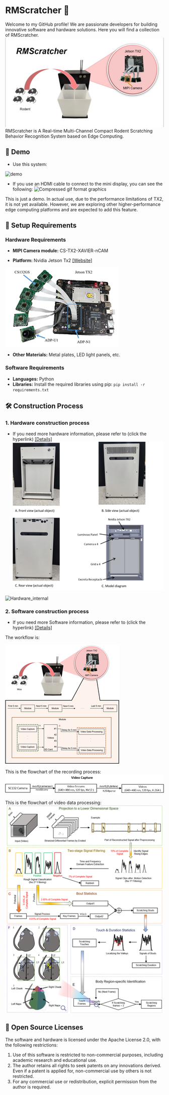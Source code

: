 # RMScratcher 👋

Welcome to my GitHub profile! We are passionate developers for building innovative software and hardware solutions. Here you will find a collection of RMScratcher.
![Face page](./Demo/images/Face_page.jpg)
RMScratcher is A Real-time Multi-Channel Compact Rodent Scratching Behavior Recognition System based on Edge Computing.



## 🎥 Demo
* Use this system: 

![demo](./Demo/images/demo_operation.gif)

* If you use an HDMI cable to connect to the mini display, you can see the following:
![Compressed gif format graphics](./Demo/images/demo-output.gif) 

This is just a demo. In actual use, due to the performance limitations of TX2, it is not yet available. However, we are exploring other higher-performance edge computing platforms and are expected to add this feature.
## 🚀 Setup Requirements

### Hardware Requirements 
* **MIPI Camera module:** CS-TX2-XAVIER-nCAM 

* **Platform:** Nvidia Jetson Tx2 [[Website]](https://www.nvidia.com/en-us/autonomous-machines/embedded-systems/jetson-tx2/) 

![CS-TX2-XAVIER-nCAM](./Hardware/images/TX2_6CAM.png)
* **Other Materials:** Metal plates, LED light panels, etc.

### Software Requirements

* **Languages:** Python
* **Libraries:** Install the required libraries using pip:
  `pip install -r requirements.txt`

## 🛠️ Construction Process

### 1. Hardware construction process
* If you need more hardware information, please refer to (click the hyperlink) [[Details]](Hardware\Hardware_info.md)
![Hardware_overall](./Hardware/images/Overall%20structure%20diagram.png)

![Hardware_internal](./Hardware/images/Internal%20structure.gif)

### 2. Software construction process
* If you need more Software information, please refer to (click the hyperlink) [[Details]](Software\Software_info.md)

The workflow is: 

![](./Software/images/workflow.png)

This is the flowchart of the recording process:
![VC](./Software/images/Video_recording.png)

This is the flowchart of video data processing:
![](./Software/images/video_process.png)

## 🌟 Open Source Licenses
The software and hardware is licensed under the Apache License 2.0, with the following restrictions:
1. Use of this software is restricted to non-commercial purposes, including academic research and educational use.
2. The author retains all rights to seek patents on any innovations derived. Even if a patent is applied for, non-commercial use by others is not restricted.
3. For any commercial use or redistribution, explicit permission from the author is required.
